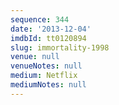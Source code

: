 ```yaml
---
sequence: 344
date: '2013-12-04'
imdbId: tt0120894
slug: immortality-1998
venue: null
venueNotes: null
medium: Netflix
mediumNotes: null
---
```


